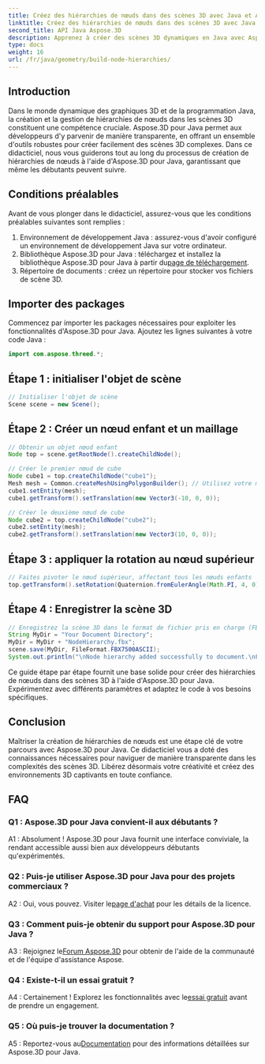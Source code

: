 ```yaml
---
title: Créez des hiérarchies de nœuds dans des scènes 3D avec Java et Aspose.3D
linktitle: Créez des hiérarchies de nœuds dans des scènes 3D avec Java et Aspose.3D
second_title: API Java Aspose.3D
description: Apprenez à créer des scènes 3D dynamiques en Java avec Aspose.3D. Créez des hiérarchies de nœuds sans effort et améliorez votre jeu graphique 3D.
type: docs
weight: 16
url: /fr/java/geometry/build-node-hierarchies/
---
```

## Introduction

Dans le monde dynamique des graphiques 3D et de la programmation Java, la création et la gestion de hiérarchies de nœuds dans les scènes 3D constituent une compétence cruciale. Aspose.3D pour Java permet aux développeurs d'y parvenir de manière transparente, en offrant un ensemble d'outils robustes pour créer facilement des scènes 3D complexes. Dans ce didacticiel, nous vous guiderons tout au long du processus de création de hiérarchies de nœuds à l'aide d'Aspose.3D pour Java, garantissant que même les débutants peuvent suivre.

## Conditions préalables

Avant de vous plonger dans le didacticiel, assurez-vous que les conditions préalables suivantes sont remplies :

1. Environnement de développement Java : assurez-vous d'avoir configuré un environnement de développement Java sur votre ordinateur.
2.  Bibliothèque Aspose.3D pour Java : téléchargez et installez la bibliothèque Aspose.3D pour Java à partir du[page de téléchargement](https://releases.aspose.com/3d/java/).
3. Répertoire de documents : créez un répertoire pour stocker vos fichiers de scène 3D.

## Importer des packages

Commencez par importer les packages nécessaires pour exploiter les fonctionnalités d'Aspose.3D pour Java. Ajoutez les lignes suivantes à votre code Java :

```java
import com.aspose.threed.*;

```

## Étape 1 : initialiser l'objet de scène

```java
// Initialiser l'objet de scène
Scene scene = new Scene();
```

## Étape 2 : Créer un nœud enfant et un maillage

```java
// Obtenir un objet nœud enfant
Node top = scene.getRootNode().createChildNode();

// Créer le premier nœud de cube
Node cube1 = top.createChildNode("cube1");
Mesh mesh = Common.createMeshUsingPolygonBuilder(); // Utilisez votre méthode de création de maillage
cube1.setEntity(mesh);
cube1.getTransform().setTranslation(new Vector3(-10, 0, 0));

// Créer le deuxième nœud de cube
Node cube2 = top.createChildNode("cube2");
cube2.setEntity(mesh);
cube2.getTransform().setTranslation(new Vector3(10, 0, 0));
```

## Étape 3 : appliquer la rotation au nœud supérieur

```java
// Faites pivoter le nœud supérieur, affectant tous les nœuds enfants
top.getTransform().setRotation(Quaternion.fromEulerAngle(Math.PI, 4, 0));
```

## Étape 4 : Enregistrer la scène 3D

```java
// Enregistrez la scène 3D dans le format de fichier pris en charge (FBX dans ce cas)
String MyDir = "Your Document Directory";
MyDir = MyDir + "NodeHierarchy.fbx";
scene.save(MyDir, FileFormat.FBX7500ASCII);
System.out.println("\nNode hierarchy added successfully to document.\nFile saved at " + MyDir);
```

Ce guide étape par étape fournit une base solide pour créer des hiérarchies de nœuds dans des scènes 3D à l'aide d'Aspose.3D pour Java. Expérimentez avec différents paramètres et adaptez le code à vos besoins spécifiques.

## Conclusion

Maîtriser la création de hiérarchies de nœuds est une étape clé de votre parcours avec Aspose.3D pour Java. Ce didacticiel vous a doté des connaissances nécessaires pour naviguer de manière transparente dans les complexités des scènes 3D. Libérez désormais votre créativité et créez des environnements 3D captivants en toute confiance.

## FAQ

### Q1 : Aspose.3D pour Java convient-il aux débutants ?

A1 : Absolument ! Aspose.3D pour Java fournit une interface conviviale, la rendant accessible aussi bien aux développeurs débutants qu'expérimentés.

### Q2 : Puis-je utiliser Aspose.3D pour Java pour des projets commerciaux ?

 A2 : Oui, vous pouvez. Visiter le[page d'achat](https://purchase.aspose.com/buy) pour les détails de la licence.

### Q3 : Comment puis-je obtenir du support pour Aspose.3D pour Java ?

 A3 : Rejoignez le[Forum Aspose.3D](https://forum.aspose.com/c/3d/18) pour obtenir de l'aide de la communauté et de l'équipe d'assistance Aspose.

### Q4 : Existe-t-il un essai gratuit ?

 A4 : Certainement ! Explorez les fonctionnalités avec le[essai gratuit](https://releases.aspose.com/) avant de prendre un engagement.

### Q5 : Où puis-je trouver la documentation ?

 A5 : Reportez-vous au[Documentation](https://reference.aspose.com/3d/java/) pour des informations détaillées sur Aspose.3D pour Java.